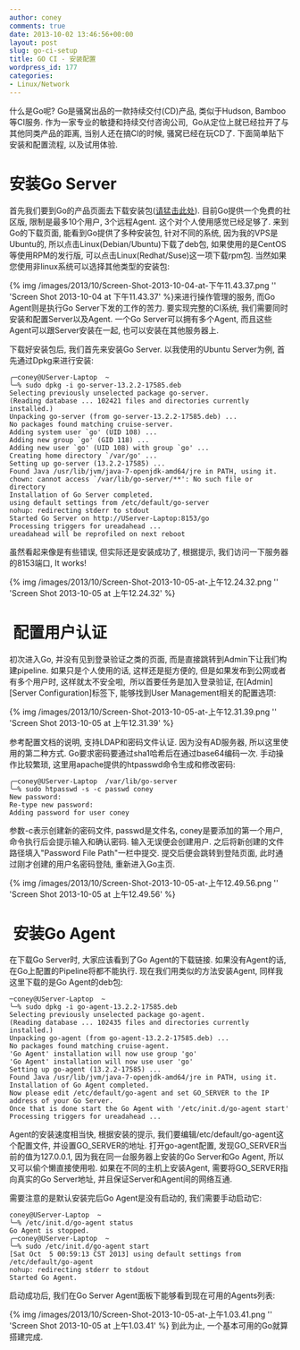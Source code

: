 ```yaml
---
author: coney
comments: true
date: 2013-10-02 13:46:56+00:00
layout: post
slug: go-ci-setup
title: GO CI - 安装配置
wordpress_id: 177
categories:
- Linux/Network
---
```


什么是Go呢? Go是骚窝出品的一款持续交付(CD)产品, 类似于Hudson, Bamboo等CI服务. 作为一家专业的敏捷和持续交付咨询公司,  Go从定位上就已经拉开了与其他同类产品的距离, 当别人还在搞CI的时候, 骚窝已经在玩CD了. 下面简单贴下安装和配置流程, 以及试用体验.


# 安装Go Server


首先我们要到Go的产品页面去下载安装包([请猛击此处](http://www.thoughtworks.com/products/go-continuous-delivery)). 目前Go提供一个免费的社区版, 限制是最多10个用户, 3个远程Agent. 这个对个人使用感觉已经足够了. 来到Go的下载页面, 能看到Go提供了多种安装包, 针对不同的系统, 因为我的VPS是Ubuntu的, 所以点击Linux(Debian/Ubuntu)下载了deb包, 如果使用的是CentOS等使用RPM的发行版, 可以点击Linux(Redhat/Suse)这一项下载rpm包. 当然如果您使用非linux系统可以选择其他类型的安装包:

{% img /images/2013/10/Screen-Shot-2013-10-04-at-下午11.43.37.png '' 'Screen Shot 2013-10-04 at 下午11.43.37' %}来进行操作管理的服务, 而Go Agent则是执行Go Server下发的工作的苦力. 要实现完整的CI系统, 我们需要同时安装和配置Server以及Agent. 一个Go Server可以拥有多个Agent, 而且这些Agent可以跟Server安装在一起, 也可以安装在其他服务器上.

下载好安装包后, 我们首先来安装Go Server. 以我使用的Ubuntu Server为例, 首先通过Dpkg来进行安装:

    
    ╭─coney@UServer-Laptop  ~
    ╰─% sudo dpkg -i go-server-13.2.2-17585.deb
    Selecting previously unselected package go-server.
    (Reading database ... 102421 files and directories currently installed.)
    Unpacking go-server (from go-server-13.2.2-17585.deb) ...
    No packages found matching cruise-server.
    Adding system user `go' (UID 108) ...
    Adding new group `go' (GID 118) ...
    Adding new user `go' (UID 108) with group `go' ...
    Creating home directory `/var/go' ...
    Setting up go-server (13.2.2-17585) ...
    Found Java /usr/lib/jvm/java-7-openjdk-amd64/jre in PATH, using it.
    chown: cannot access `/var/lib/go-server/**': No such file or directory
    Installation of Go Server completed.
    using default settings from /etc/default/go-server
    nohup: redirecting stderr to stdout
    Started Go Server on http://UServer-Laptop:8153/go
    Processing triggers for ureadahead ...
    ureadahead will be reprofiled on next reboot


虽然看起来像是有些错误, 但实际还是安装成功了, 根据提示, 我们访问一下服务器的8153端口, It works!

{% img /images/2013/10/Screen-Shot-2013-10-05-at-上午12.24.32.png '' 'Screen Shot 2013-10-05 at 上午12.24.32' %}


#  配置用户认证


初次进入Go, 并没有见到登录验证之类的页面, 而是直接跳转到Admin下让我们构建pipeline. 如果只是个人使用的话, 这样还是挺方便的, 但是如果发布到公网或者有多个用户时, 这样就太不安全啦,  所以首要任务是加入登录验证, 在[Admin][Server Configuration]标签下, 能够找到User Management相关的配置选项:

{% img /images/2013/10/Screen-Shot-2013-10-05-at-上午12.31.39.png '' 'Screen Shot 2013-10-05 at 上午12.31.39' %}

参考配置文档的说明, 支持LDAP和密码文件认证. 因为没有AD服务器, 所以这里使用的第二种方式. Go要求密码要通过sha1哈希后在通过base64编码一次. 手动操作比较繁琐, 这里用apache提供的htpasswd命令生成和修改密码:

    
    ╭─coney@UServer-Laptop  /var/lib/go-server
    ╰─% sudo htpasswd -s -c passwd coney
    New password:
    Re-type new password:
    Adding password for user coney


参数-c表示创建新的密码文件, passwd是文件名, coney是要添加的第一个用户, 命令执行后会提示输入和确认密码. 输入无误便会创建用户. 之后将新创建的文件路径填入"Password File Path"一栏中提交. 提交后便会跳转到登陆页面, 此时通过刚才创建的用户名密码登陆, 重新进入Go主页.

{% img /images/2013/10/Screen-Shot-2013-10-05-at-上午12.49.56.png '' 'Screen Shot 2013-10-05 at 上午12.49.56' %}


#  安装Go Agent


在下载Go Server时, 大家应该看到了Go Agent的下载链接. 如果没有Agent的话, 在Go上配置的Pipeline将都不能执行. 现在我们用类似的方法安装Agent, 同样我这里下载的是Go Agent的deb包:

    
    ─coney@UServer-Laptop  ~
    ╰─% sudo dpkg -i go-agent-13.2.2-17585.deb
    Selecting previously unselected package go-agent.
    (Reading database ... 102435 files and directories currently installed.)
    Unpacking go-agent (from go-agent-13.2.2-17585.deb) ...
    No packages found matching cruise-agent.
    'Go Agent' installation will now use group 'go'
    'Go Agent' installation will now use user 'go'
    Setting up go-agent (13.2.2-17585) ...
    Found Java /usr/lib/jvm/java-7-openjdk-amd64/jre in PATH, using it.
    Installation of Go Agent completed.
    Now please edit /etc/default/go-agent and set GO_SERVER to the IP address of your Go Server.
    Once that is done start the Go Agent with '/etc/init.d/go-agent start'
    Processing triggers for ureadahead ...


Agent的安装速度相当快, 根据安装的提示, 我们要编辑/etc/default/go-agent这个配置文件, 并设置GO_SERVER的地址. 打开go-agent配置, 发现GO_SERVER当前的值为127.0.0.1, 因为我在同一台服务器上安装的Go Server和Go Agent, 所以又可以偷个懒直接使用啦. 如果在不同的主机上安装Agent, 需要将GO_SERVER指向真实的Go Server地址, 并且保证Server和Agent间的网络互通.

需要注意的是默认安装完后Go Agent是没有启动的, 我们需要手动启动它:

    
    coney@UServer-Laptop  ~
    ╰─% /etc/init.d/go-agent status
    Go Agent is stopped.
    ╭─coney@UServer-Laptop  ~
    ╰─% sudo /etc/init.d/go-agent start
    [Sat Oct  5 00:59:13 CST 2013] using default settings from /etc/default/go-agent
    nohup: redirecting stderr to stdout
    Started Go Agent.


启动成功后, 我们在Go Server Agent面板下能够看到现在可用的Agents列表:

{% img /images/2013/10/Screen-Shot-2013-10-05-at-上午1.03.41.png '' 'Screen Shot 2013-10-05 at 上午1.03.41' %} 到此为止, 一个基本可用的Go就算搭建完成.
